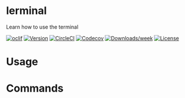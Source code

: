 lerminal
========

Learn how to use the terminal

[![oclif](https://img.shields.io/badge/cli-oclif-brightgreen.svg)](https://oclif.io)
[![Version](https://img.shields.io/npm/v/lerminal.svg)](https://npmjs.org/package/lerminal)
[![CircleCI](https://circleci.com/gh/mnafees/lerminal/tree/master.svg?style=shield)](https://circleci.com/gh/mnafees/lerminal/tree/master)
[![Codecov](https://codecov.io/gh/mnafees/lerminal/branch/master/graph/badge.svg)](https://codecov.io/gh/mnafees/lerminal)
[![Downloads/week](https://img.shields.io/npm/dw/lerminal.svg)](https://npmjs.org/package/lerminal)
[![License](https://img.shields.io/npm/l/lerminal.svg)](https://github.com/mnafees/lerminal/blob/master/package.json)

<!-- toc -->
# Usage
<!-- usage -->
# Commands
<!-- commands -->
